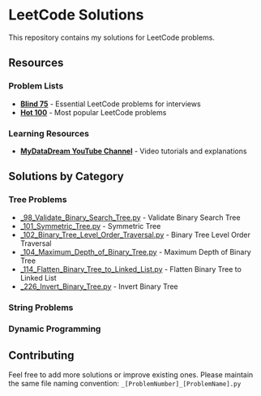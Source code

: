 # LeetCode Solutions

This repository contains my solutions for LeetCode problems.

## Resources

### Problem Lists
- **[Blind 75](https://leetcode.com/discuss/general-discussion/460599/blind-75-leetcode-questions)** - Essential LeetCode problems for interviews
- **[Hot 100](https://leetcode.com/problemset/)** - Most popular LeetCode problems

### Learning Resources
- **[MyDataDream YouTube Channel](https://www.youtube.com/@MyDataDream/playlists)** - Video tutorials and explanations

## Solutions by Category

### Tree Problems
- [_98_Validate_Binary_Search_Tree.py](_98_Validate_Binary_Search_Tree.py) - Validate Binary Search Tree
- [_101_Symmetric_Tree.py](_101_Symmetric_Tree.py) - Symmetric Tree
- [_102_Binary_Tree_Level_Order_Traversal.py](_102_Binary_Tree_Level_Order_Traversal.py) - Binary Tree Level Order Traversal
- [_104_Maximum_Depth_of_Binary_Tree.py](_104_Maximum_Depth_of_Binary_Tree.py) - Maximum Depth of Binary Tree
- [_114_Flatten_Binary_Tree_to_Linked_List.py](_114_Flatten_Binary_Tree_to_Linked_List.py) - Flatten Binary Tree to Linked List
- [_226_Invert_Binary_Tree.py](_226_Invert_Binary_Tree.py) - Invert Binary Tree

### String Problems
<!-- Add string problem solutions here -->

### Dynamic Programming
<!-- Add dynamic programming solutions here -->


## Contributing

Feel free to add more solutions or improve existing ones. Please maintain the same file naming convention: `_[ProblemNumber]_[ProblemName].py`